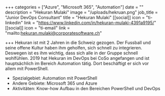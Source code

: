 +++
categories = ["Azure", "Microsoft 365", "Automation"]
date = ""
description = "Hekuran Mulaki"
image = "/uploads/hekruan.png"
job_title = "Junior DevOps Consultant"
title = "Hekuran Mulaki"
[[social]]
icon = "ti-linkedin"
link = "https://www.linkedin.com/in/hekuran-mulaki-4391a9195/"
[[social]]
icon = "ti-email"
link = "mailto:hekuran.mulaki@corporatesoftware.ch"

+++
Hekuran ist  mit 2 Jahren in die Schweiz gezogen. Der Fussball und seine offene Kultur haben ihm geholfen, sich schnell zu integrieren. Deswegen ist es ihm wichtig, dass sich alle in der Gruppe schnell wohlfühlen. 2019 hat Hekuran im DevOps bei CoSo angefangen und ist hauptsächlich im Bereich Automation tätig. Dort beschäftigt er sich vor allem mit PowerShell.

* Spezialgebiet: Automation mit PowerShell
* Andere Gebiete: Microsoft 365 und Azure
* Aktivitäten: Know-how Aufbau in den Bereichen PowerShell und DevOps